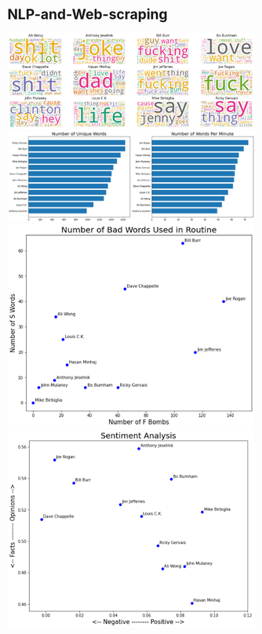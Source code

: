 # NLP-and-Web-scraping
![Certificate](img/wordcloud.png)
![Certificate](img/unique.png)
![Certificate](img/fsbombs.png)
![Certificate](img/sentiments.png)
